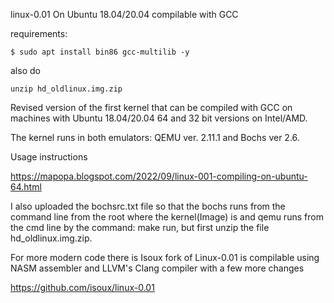linux-0.01 On Ubuntu 18.04/20.04 compilable with GCC

requirements:
```shell
$ sudo apt install bin86 gcc-multilib -y
```
also do
```shell
unzip hd_oldlinux.img.zip
```

Revised version of the first kernel that can be compiled with GCC on machines with Ubuntu 18.04/20.04 64 and 32 bit versions on Intel/AMD. 

The kernel runs in both emulators: QEMU ver. 2.11.1 and Bochs ver 2.6. 

Usage instructions 

https://mapopa.blogspot.com/2022/09/linux-001-compiling-on-ubuntu-64.html

I also uploaded the bochsrc.txt file so that the bochs runs from the command line from the root where the kernel(Image) is
and qemu runs from the cmd line by the command: make run, but first unzip the file hd_oldlinux.img.zip.

For more modern code there is Isoux fork of Linux-0.01 is compilable using NASM assembler and LLVM's Clang compiler with a few more changes

https://github.com/isoux/linux-0.01

